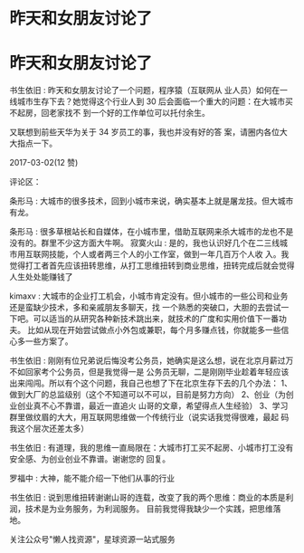 # 昨天和女朋友讨论了

# 昨天和女朋友讨论了

书生依旧 : 昨天和女朋友讨论了一个问题，程序猿（互联网从 业人员）如何在一线城市生存下去？她觉得这个行业人到 30 后会面临一个重大的问题：在大城市买不起房，回老家找不 到一个好的工作单位可以托付余生。

又联想到前些天华为关于 34 岁员工的事，我也并没有好的答 案，请圈内各位大大指点一下。

2017-03-02(12 赞)

评论区：

条形马 : 大城市的很多技术，回到小城市来说，确实基本上就是屠龙技。但大城市有龙。

条形马 : 很多草根站长和自媒体，在小城市里，借助互联网来杀大城市的龙也不是没有的。群里不少这方面大牛啊。 寂寞火山 : 是的，我也认识好几个在二三线城市用互联网技能，个人或者两三个人的小工作室，做到一年几百万个人收 入。我觉得打工者首先应该扭转思维，从打工思维扭转到商业思维，扭转完成后就会觉得人生处处能赚钱了

kimaxv : 大城市的企业打工机会，小城市肯定没有。但小城市的一些公司和业务还是蛮缺少技术，多和亲戚朋友多聊天，找 一个熟悉的突破口，大胆的去尝试一下吧。可以适当的从研究各种新技术跳出来，就技术的广度和实用价值下一番功夫。 比如从现在开始尝试做点小外包或兼职，每个月多赚点钱，你就能多一些信心多一些方案了。

书生依旧 : 刚刚有位兄弟说后悔没考公务员，她确实是这么想，说在北京月薪过万不如回家考个公务员，但是我觉得一是 公务员无聊，二是刚刚毕业趁着年轻应该出来闯闯。所以有个这个问题，我自己也想了下在北京生存下去的几个办法： 1、做到大厂的总监级别（这个不知道可以不可以，目前是努力方向） 2、创业（为创业创业真不心不靠谱，最近一直追火 山哥的文章，希望得点人生经验） 3、学习群里做纹眉的大大，用互联网思维做一个传统行业（说实话我觉得很难，最起 码我这个层次还差太多）

书生依旧 : 有道理，我的思维一直局限在：大城市打工买不起房、小城市打工没有安全感、为创业创业不靠谱。谢谢您的 回复。

罗福中 : 大神，能不能介绍一下他们从事的行业

书生依旧 : 说到思维扭转谢谢山哥的连载，改变了我的两个思维：商业的本质是利润，技术是为业务服务，为利润服务。 目前我觉得我缺少一个实践，把思维落地。

关注公众号"懒人找资源"，星球资源一站式服务